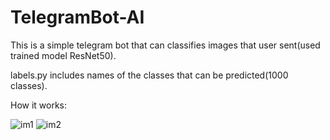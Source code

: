# TelegramBot-AI

This is a simple telegram bot that can classifies images that user sent(used trained model ResNet50).

labels.py includes names of the classes that can be predicted(1000 classes).

How it works:

![im1](https://user-images.githubusercontent.com/76689217/187094850-4a848787-5175-476c-8ce2-2e8afbc49e33.png)
![im2](https://user-images.githubusercontent.com/76689217/187094854-3280e020-f114-4b72-8d02-1bce3ba24299.png)
